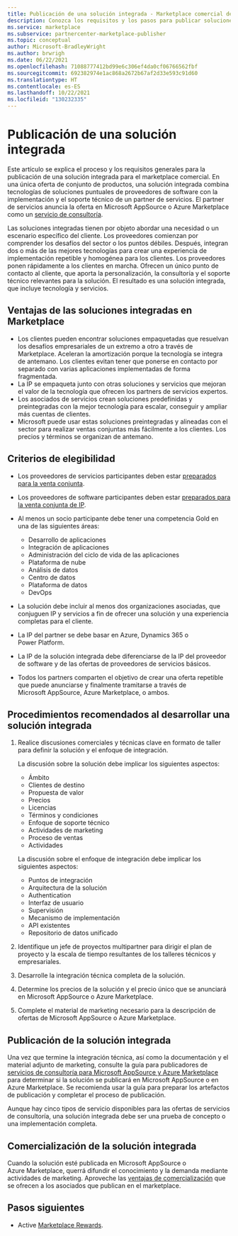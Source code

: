 ```yaml
---
title: Publicación de una solución integrada - Marketplace comercial de Microsoft
description: Conozca los requisitos y los pasos para publicar soluciones integradas en Microsoft AppSource y Azure Marketplace.
ms.service: marketplace
ms.subservice: partnercenter-marketplace-publisher
ms.topic: conceptual
author: Microsoft-BradleyWright
ms.author: brwrigh
ms.date: 06/22/2021
ms.openlocfilehash: 71088777412bd99e6c306ef4da0cf06766562fbf
ms.sourcegitcommit: 692382974e1ac868a2672b67af2d33e593c91d60
ms.translationtype: HT
ms.contentlocale: es-ES
ms.lasthandoff: 10/22/2021
ms.locfileid: "130232335"
---
```

# <a name="publish-an-integrated-solution"></a>Publicación de una solución integrada

Este artículo se explica el proceso y los requisitos generales para la publicación de una solución integrada para el marketplace comercial. En una única oferta de conjunto de productos, una solución integrada combina tecnologías de soluciones puntuales de proveedores de software con la implementación y el soporte técnico de un partner de servicios. El partner de servicios anuncia la oferta en Microsoft AppSource o Azure Marketplace como un [servicio de consultoría](./plan-consulting-service-offer.md).

Las soluciones integradas tienen por objeto abordar una necesidad o un escenario específico del cliente. Los proveedores comienzan por comprender los desafíos del sector o los puntos débiles. Después, integran dos o más de las mejores tecnologías para crear una experiencia de implementación repetible y homogénea para los clientes. Los proveedores ponen rápidamente a los clientes en marcha. Ofrecen un único punto de contacto al cliente, que aporta la personalización, la consultoría y el soporte técnico relevantes para la solución. El resultado es una solución integrada, que incluye tecnología y servicios.

## <a name="benefits-of-integrated-solutions-in-the-marketplace"></a>Ventajas de las soluciones integradas en Marketplace

* Los clientes pueden encontrar soluciones empaquetadas que resuelvan los desafíos empresariales de un extremo a otro a través de Marketplace. Aceleran la amortización porque la tecnología se integra de antemano. Los clientes evitan tener que ponerse en contacto por separado con varias aplicaciones implementadas de forma fragmentada.
* La IP se empaqueta junto con otras soluciones y servicios que mejoran el valor de la tecnología que ofrecen los partners de servicios expertos.
* Los asociados de servicios crean soluciones predefinidas y preintegradas con la mejor tecnología para escalar, conseguir y ampliar más cuentas de clientes.
* Microsoft puede usar estas soluciones preintegradas y alineadas con el sector para realizar ventas conjuntas más fácilmente a los clientes. Los precios y términos se organizan de antemano.

## <a name="eligibility-criteria"></a>Criterios de elegibilidad

* Los proveedores de servicios participantes deben estar [preparados para la venta conjunta](/legal/marketplace/certification-policies#3000-requirements-for-co-sell-status).
* Los proveedores de software participantes deben estar [preparados para la venta conjunta de IP](/legal/marketplace/certification-policies#3000-requirements-for-co-sell-status).
* Al menos un socio participante debe tener una competencia Gold en una de las siguientes áreas:
    - Desarrollo de aplicaciones
    - Integración de aplicaciones
    - Administración del ciclo de vida de las aplicaciones
    - Plataforma de nube
    - Análisis de datos
    - Centro de datos
    - Plataforma de datos
    - DevOps

* La solución debe incluir al menos dos organizaciones asociadas, que conjuguen IP y servicios a fin de ofrecer una solución y una experiencia completas para el cliente.
* La IP del partner se debe basar en Azure, Dynamics 365 o Power Platform.
* La IP de la solución integrada debe diferenciarse de la IP del proveedor de software y de las ofertas de proveedores de servicios básicos.
* Todos los partners comparten el objetivo de crear una oferta repetible que puede anunciarse y finalmente tramitarse a través de Microsoft AppSource, Azure Marketplace, o ambos.

## <a name="best-practices-when-developing-an-integrated-solution"></a>Procedimientos recomendados al desarrollar una solución integrada

1. Realice discusiones comerciales y técnicas clave en formato de taller para definir la solución y el enfoque de integración.

    La discusión sobre la solución debe implicar los siguientes aspectos:
    * Ámbito
    * Clientes de destino
    * Propuesta de valor
    * Precios
    * Licencias
    * Términos y condiciones
    * Enfoque de soporte técnico
    * Actividades de marketing
    * Proceso de ventas
    * Actividades

    La discusión sobre el enfoque de integración debe implicar los siguientes aspectos:
    * Puntos de integración
    * Arquitectura de la solución
    * Authentication
    * Interfaz de usuario
    * Supervisión
    * Mecanismo de implementación
    * API existentes
    * Repositorio de datos unificado

2. Identifique un jefe de proyectos multipartner para dirigir el plan de proyecto y la escala de tiempo resultantes de los talleres técnicos y empresariales.

3. Desarrolle la integración técnica completa de la solución.

4. Determine los precios de la solución y el precio único que se anunciará en Microsoft AppSource o Azure Marketplace.

5. Complete el material de marketing necesario para la descripción de ofertas de Microsoft AppSource o Azure Marketplace.

## <a name="publish-your-integrated-solution"></a>Publicación de la solución integrada

Una vez que termine la integración técnica, así como la documentación y el material adjunto de marketing, consulte la guía para publicadores de [servicios de consultoría para Microsoft AppSource y Azure Marketplace](./plan-consulting-service-offer.md) para determinar si la solución se publicará en Microsoft AppSource o en Azure Marketplace. Se recomienda usar la guía para preparar los artefactos de publicación y completar el proceso de publicación.

Aunque hay cinco tipos de servicio disponibles para las ofertas de servicios de consultoría, una solución integrada debe ser una prueba de concepto o una implementación completa.

## <a name="go-to-market-with-your-integrated-solution"></a>Comercialización de la solución integrada

Cuando la solución esté publicada en Microsoft AppSource o Azure Marketplace, querrá difundir el conocimiento y la demanda mediante actividades de marketing. Aproveche las [ventajas de comercialización](./gtm-your-marketplace-benefits.md#list-trial-and-consulting-benefits) que se ofrecen a los asociados que publican en el marketplace.

## <a name="next-steps"></a>Pasos siguientes

- Active [Marketplace Rewards](marketplace-rewards.md).
